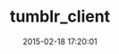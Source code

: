 ---
layout: post
title:  "tumblr_client"
repo:   "tumblr/tumblr_client"
date:   2015-02-18 17:20:01
gemurl: http://github.com/tumblr/tumblr_client
---